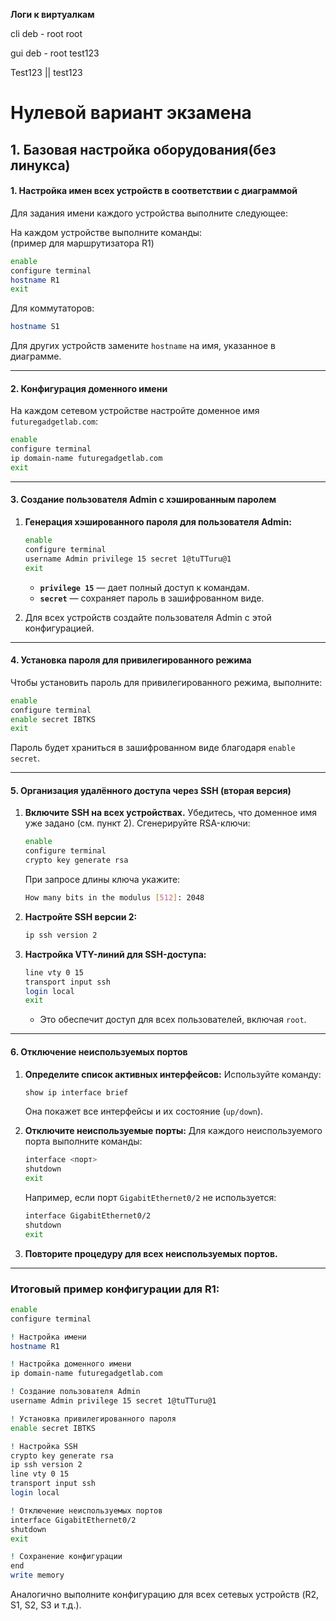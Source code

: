 **Логи к виртуалкам**

cli deb - root root

gui deb - root test123

Test123 || test123



# **Нулевой вариант экзамена**

## 1. **Базовая настройка оборудования(без линукса)**


#### **1. Настройка имен всех устройств в соответствии с диаграммой**

Для задания имени каждого устройства выполните следующее:

На каждом устройстве выполните команды:  
(пример для маршрутизатора R1)

```bash
enable
configure terminal
hostname R1
exit
```

Для коммутаторов:

```bash
hostname S1
```

Для других устройств замените `hostname` на имя, указанное в диаграмме.

---

#### **2. Конфигурация доменного имени**

На каждом сетевом устройстве настройте доменное имя `futuregadgetlab.com`:

```bash
enable
configure terminal
ip domain-name futuregadgetlab.com
exit
```

---

#### **3. Создание пользователя Admin с хэшированным паролем**

1. **Генерация хэшированного пароля для пользователя Admin:**
    
    ```bash
    enable
    configure terminal
    username Admin privilege 15 secret 1@tuTTuru@1
    exit
    ```
    
    - **`privilege 15`** — дает полный доступ к командам.
    - **`secret`** — сохраняет пароль в зашифрованном виде.
2. Для всех устройств создайте пользователя Admin с этой конфигурацией.
    

---

#### **4. Установка пароля для привилегированного режима**

Чтобы установить пароль для привилегированного режима, выполните:

```bash
enable
configure terminal
enable secret IBTKS
exit
```

Пароль будет храниться в зашифрованном виде благодаря `enable secret`.

---

#### **5. Организация удалённого доступа через SSH (вторая версия)**

1. **Включите SSH на всех устройствах.** Убедитесь, что доменное имя уже задано (см. пункт 2). Сгенерируйте RSA-ключи:
    
    ```bash
    enable
    configure terminal
    crypto key generate rsa
    ```
    
    При запросе длины ключа укажите:
    
    ```bash
    How many bits in the modulus [512]: 2048
    ```
    
2. **Настройте SSH версии 2:**
    ```bash
    ip ssh version 2
    ```
    
3. **Настройка VTY-линий для SSH-доступа:**
    ```bash
    line vty 0 15
    transport input ssh
    login local
    exit
    ```
    
    - Это обеспечит доступ для всех пользователей, включая `root`.

---

#### **6. Отключение неиспользуемых портов**

1. **Определите список активных интерфейсов:** Используйте команду:
    
    ```bash
    show ip interface brief
    ```
    
    Она покажет все интерфейсы и их состояние (`up/down`).
    
2. **Отключите неиспользуемые порты:** Для каждого неиспользуемого порта выполните команды:
    
    ```bash
    interface <порт>
    shutdown
    exit
    ```
    
    Например, если порт `GigabitEthernet0/2` не используется:
    
    ```bash
    interface GigabitEthernet0/2
    shutdown
    exit
    ```
    
3. **Повторите процедуру для всех неиспользуемых портов.**
    

---

### Итоговый пример конфигурации для R1:

```bash
enable
configure terminal

! Настройка имени
hostname R1

! Настройка доменного имени
ip domain-name futuregadgetlab.com

! Создание пользователя Admin
username Admin privilege 15 secret 1@tuTTuru@1

! Установка привилегированного пароля
enable secret IBTKS

! Настройка SSH
crypto key generate rsa
ip ssh version 2
line vty 0 15
transport input ssh
login local

! Отключение неиспользуемых портов
interface GigabitEthernet0/2
shutdown
exit

! Сохранение конфигурации
end
write memory
```

Аналогично выполните конфигурацию для всех сетевых устройств (R2, S1, S2, S3 и т.д.).